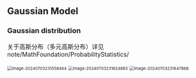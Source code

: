 ## Gaussian Model

### Gaussian distribution

关于高斯分布（多元高斯分布）详见 note/MathFoundation/ProbabilityStatistics/



<img src="C:\Users\19377\AppData\Roaming\Typora\typora-user-images\image-20240703231558464.png" alt="image-20240703231558464" style="zoom:67%;" />

<img src="C:\Users\19377\AppData\Roaming\Typora\typora-user-images\image-20240703231624883.png" alt="image-20240703231624883" style="zoom:67%;" />



<img src="C:\Users\19377\AppData\Roaming\Typora\typora-user-images\image-20240703231647868.png" alt="image-20240703231647868" style="zoom:67%;" />